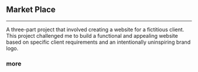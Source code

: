 
<title>Market Place</title>
<meta property="og:title" content="Item 1"/>
<meta name="description" content="Longer description that will appear on Google and the likes. " />
<meta property="og:description" content="Short description tagline for embeds." />

</head>

<section id="" class="content">


## Market Place

---

A three-part project that involved creating a website for a fictitious client. This project challenged me to build a functional and appealing website based on specific client requirements and an intentionally uninspiring brand logo.

### more

</section>
